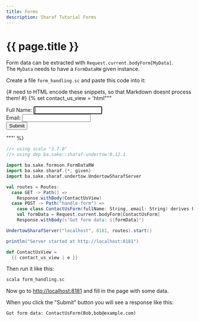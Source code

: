 ```yaml
---
title: Forms
description: Sharaf Tutorial Forms
---
```


# {{ page.title }}



Form data can be extracted with `Request.current.bodyForm[MyData]`.  
The `MyData` needs to have a `FormDataRW` given instance.

Create a file `form_handling.sc` and paste this code into it:

{# need to HTML encode these snippets, so that Markdown doesnt process them! #}
{% set contact_us_view = 'html"""
    <!DOCTYPE html>
    <html>
    <body>
        <form action="/handle-form" method="POST">
            <div>
                <label>Full Name: <input type="text" name="fullName" autofocus></label>
            </div>
            <div>
                <label>Email: <input type="email" name="email"></label>
            </div>
            <input type="submit" value="Submit">
        </form>
    </body>
    </html>
  """'
%}

```scala
//> using scala "3.7.0"
//> using dep ba.sake::sharaf-undertow:0.12.1

import ba.sake.formson.FormDataRW
import ba.sake.sharaf.{*, given}
import ba.sake.sharaf.undertow.UndertowSharafServer

val routes = Routes:
  case GET -> Path() =>
    Response.withBody(ContactUsView)
  case POST -> Path("handle-form") =>
    case class ContactUsForm(fullName: String, email: String) derives FormDataRW
    val formData = Request.current.bodyForm[ContactUsForm]
    Response.withBody(s"Got form data: ${formData}")

UndertowSharafServer("localhost", 8181, routes).start()

println("Server started at http://localhost:8181")

def ContactUsView =
  {{ contact_us_view | e }}
```

Then run it like this:
```sh
scala form_handling.sc 
```

Now go to [http://localhost:8181](http://localhost:8181)
and fill in the page with some data.

When you click the "Submit" button you will see a response like this:
```
Got form data: ContactUsForm(Bob,bob@example.com)
```
